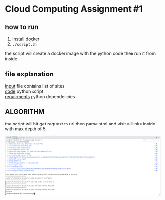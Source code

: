 # Cloud Computing Assignment #1

## how to run
1. install [docker](https://www.docker.com/)
2. `./script.sh`

the script will create a docker image with the python code then run it from inside

## file explanation
[input](./src/input.txt) file contains list of sites  
[code](./src/code.py) python script  
[requirments](./src/requirments.txt) python dependencies
## ALGORITHM
the script will hit get request to url then parse html and visit all links inside with max depth of 5

![screenshot](screenshot.png)
